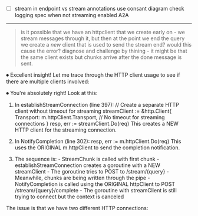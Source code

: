 - [ ] stream in endpoint vs stream
annotations use consant
diagram
check logging
spec when not streaming enabled
A2A


---

> is it possible that we have an httpclient that we create early on - we stream messages through it, but then at the point
  we end the query we create a _new_ client that is used to send the stream end? would this cause the error? diagnose and
  challenge by thining - it might be that the same client exists but chunks arrive after the done message is sent.

⏺ Excellent insight! Let me trace through the HTTP client usage to see if there are multiple clients involved:

⏺ You're absolutely right! Look at this:

  1. In establishStreamConnection (line 397):
  // Create a separate HTTP client without timeout for streaming
  streamClient := &http.Client{
      Transport: m.httpClient.Transport,
      // No timeout for streaming connections
  }
  resp, err := streamClient.Do(req)
  This creates a NEW HTTP client for the streaming connection.

  2. In NotifyCompletion (line 302):
  resp, err := m.httpClient.Do(req)
  This uses the ORIGINAL m.httpClient to send the completion notification.

  3. The sequence is:
    - StreamChunk is called with first chunk
    - establishStreamConnection creates a goroutine with a NEW streamClient
    - The goroutine tries to POST to /stream/{query}
    - Meanwhile, chunks are being written through the pipe
    - NotifyCompletion is called using the ORIGINAL httpClient to POST /stream/{query}/complete
    - The goroutine with streamClient is still trying to connect but the context is canceled

  The issue is that we have two different HTTP connections:
